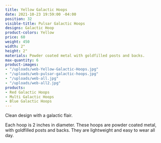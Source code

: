 ```yaml
---
title: Yellow Galactic Hoops
date: 2021-10-23 19:59:00 -04:00
position: 32
visible-title: Pulsar Galactic Hoops
designs: Galactic Hoop
product-colors: Yellow
price: 60
weight: 450
width: 2"
height: 2"
materials: Powder coated metal with goldfilled posts and backs.
max-quantity: 6
product-images:
- "/uploads/web-Yellow-Galactic-Hoops.jpg"
- "/uploads/web-pulsar-galactic-hoops.jpg"
- "/uploads/web-all.jpg"
- "/uploads/web-all2.jpg"
products:
- Red Galactic Hoops
- Multi Galactic Hoops
- Blue Galactic Hoops
---
```


Clean design with a galactic flair.

Each hoop is 2 inches in diameter. These hoops are powder coated metal, with goldfilled posts and backs. They are lightweight and easy to wear all day.